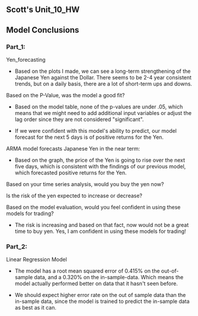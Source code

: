 ## Scott's Unit_10_HW

## Model Conclusions


### Part_1:

Yen_forecasting 
- Based on the plots I made, we can see a long-term strengthening of the Japanese Yen against the Dollar. There seems to be 2-4 year consistent trends, but on a daily basis, there are a lot of short-term ups and downs.

Based on the P-Value, was the model a good fit?
- Based on the model table, none of the p-values are under .05, which means that we might need to add additional input variables or adjust the lag order since they are not considered "significant".

- If we were confident with this model's ability to predict, our model forecast for the next 5 days is of positive returns for the Yen.


ARMA model forecasts Japanese Yen in the near term:
- Based on the graph, the price of the Yen is going to rise over the next five days, which is consistent with the findings of our previous model, which forecasted positive returns for the Yen.


Based on your time series analysis, would you buy the yen now?

Is the risk of the yen expected to increase or decrease?

Based on the model evaluation, would you feel confident in using these models for trading?

- The risk is increasing and based on that fact, now would not be a great time to buy yen. Yes, I am confident in using these models for trading!

### Part_2:

Linear Regression Model 

- The model has a root mean squared error of 0.415% on the out-of-sample data, and a 0.320% on the in-sample-data. Which means the model actually performed better on data that it hasn't seen before.

- We should expect higher error rate on the out of sample data than the in-sample data, since the model is trained to predict the in-sample data as best as it can.